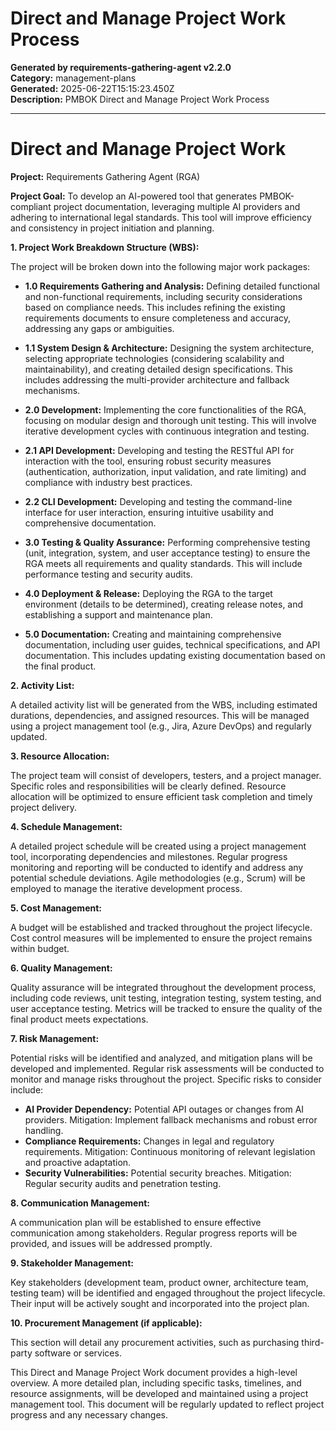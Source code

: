 # Direct and Manage Project Work Process

**Generated by requirements-gathering-agent v2.2.0**  
**Category:** management-plans  
**Generated:** 2025-06-22T15:15:23.450Z  
**Description:** PMBOK Direct and Manage Project Work Process

---

# Direct and Manage Project Work

**Project:** Requirements Gathering Agent (RGA)

**Project Goal:** To develop an AI-powered tool that generates PMBOK-compliant project documentation, leveraging multiple AI providers and adhering to international legal standards.  This tool will improve efficiency and consistency in project initiation and planning.

**1. Project Work Breakdown Structure (WBS):**

The project will be broken down into the following major work packages:

* **1.0 Requirements Gathering and Analysis:** Defining detailed functional and non-functional requirements, including security considerations based on compliance needs.  This includes refining the existing requirements documents to ensure completeness and accuracy, addressing any gaps or ambiguities.

* **1.1 System Design & Architecture:** Designing the system architecture, selecting appropriate technologies (considering scalability and maintainability), and creating detailed design specifications.  This includes addressing the multi-provider architecture and fallback mechanisms.

* **2.0 Development:** Implementing the core functionalities of the RGA, focusing on modular design and thorough unit testing. This will involve iterative development cycles with continuous integration and testing.

* **2.1 API Development:** Developing and testing the RESTful API for interaction with the tool, ensuring robust security measures (authentication, authorization, input validation, and rate limiting) and compliance with industry best practices.

* **2.2 CLI Development:** Developing and testing the command-line interface for user interaction, ensuring intuitive usability and comprehensive documentation.

* **3.0 Testing & Quality Assurance:**  Performing comprehensive testing (unit, integration, system, and user acceptance testing) to ensure the RGA meets all requirements and quality standards.  This will include performance testing and security audits.

* **4.0 Deployment & Release:** Deploying the RGA to the target environment (details to be determined), creating release notes, and establishing a support and maintenance plan.

* **5.0 Documentation:** Creating and maintaining comprehensive documentation, including user guides, technical specifications, and API documentation.  This includes updating existing documentation based on the final product.


**2. Activity List:**

A detailed activity list will be generated from the WBS, including estimated durations, dependencies, and assigned resources.  This will be managed using a project management tool (e.g., Jira, Azure DevOps) and regularly updated.

**3. Resource Allocation:**

The project team will consist of developers, testers, and a project manager.  Specific roles and responsibilities will be clearly defined. Resource allocation will be optimized to ensure efficient task completion and timely project delivery.

**4. Schedule Management:**

A detailed project schedule will be created using a project management tool, incorporating dependencies and milestones.  Regular progress monitoring and reporting will be conducted to identify and address any potential schedule deviations.  Agile methodologies (e.g., Scrum) will be employed to manage the iterative development process.

**5. Cost Management:**

A budget will be established and tracked throughout the project lifecycle.  Cost control measures will be implemented to ensure the project remains within budget.

**6. Quality Management:**

Quality assurance will be integrated throughout the development process, including code reviews, unit testing, integration testing, system testing, and user acceptance testing.  Metrics will be tracked to ensure the quality of the final product meets expectations.

**7. Risk Management:**

Potential risks will be identified and analyzed, and mitigation plans will be developed and implemented.  Regular risk assessments will be conducted to monitor and manage risks throughout the project.  Specific risks to consider include:

* **AI Provider Dependency:**  Potential API outages or changes from AI providers. Mitigation: Implement fallback mechanisms and robust error handling.
* **Compliance Requirements:**  Changes in legal and regulatory requirements. Mitigation: Continuous monitoring of relevant legislation and proactive adaptation.
* **Security Vulnerabilities:**  Potential security breaches. Mitigation:  Regular security audits and penetration testing.


**8. Communication Management:**

A communication plan will be established to ensure effective communication among stakeholders.  Regular progress reports will be provided, and issues will be addressed promptly.

**9. Stakeholder Management:**

Key stakeholders (development team, product owner, architecture team, testing team) will be identified and engaged throughout the project lifecycle.  Their input will be actively sought and incorporated into the project plan.

**10. Procurement Management (if applicable):**

This section will detail any procurement activities, such as purchasing third-party software or services.


This Direct and Manage Project Work document provides a high-level overview.  A more detailed plan, including specific tasks, timelines, and resource assignments, will be developed and maintained using a project management tool.  This document will be regularly updated to reflect project progress and any necessary changes.
